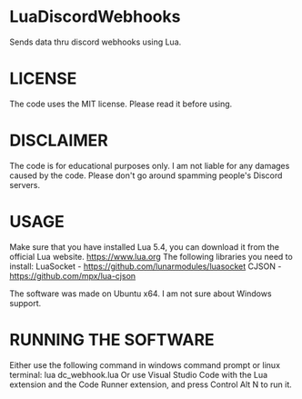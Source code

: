 # LuaDiscordWebhooks
Sends data thru discord webhooks using Lua.

# LICENSE
The code uses the MIT license. Please read it before using.

# DISCLAIMER
The code is for educational purposes only. I am not liable for any damages caused by the code. Please don't go around spamming people's Discord servers. 

# USAGE
Make sure that you have installed Lua 5.4, you can download it from the official Lua website. https://www.lua.org
The following libraries you need to install:
LuaSocket - https://github.com/lunarmodules/luasocket
CJSON - https://github.com/mpx/lua-cjson

The software was made on Ubuntu x64. I am not sure about Windows support. 

# RUNNING THE SOFTWARE
Either use the following command in windows command prompt or linux terminal:
lua dc_webhook.lua
Or use Visual Studio Code with the Lua extension and the Code Runner extension, and press Control Alt N to run it. 

